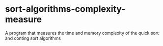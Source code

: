 # sort-algorithms-complexity-measure
A program that measures the time and memory complexity of the quick sort and conting sort algorithms

